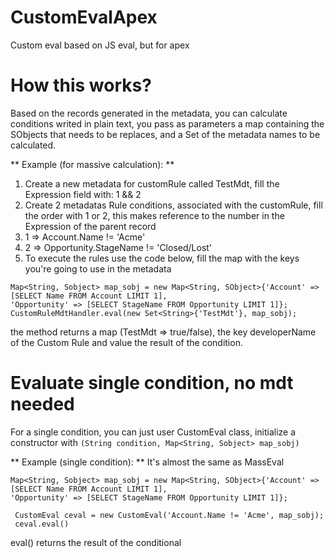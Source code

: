 # CustomEvalApex
Custom eval based on JS eval, but for apex

# How this works?

Based on the records generated in the metadata, you can calculate conditions writed in plain text, you pass as parameters a map containing the SObjects that needs to be replaces, and a Set of the metadata names to be calculated.

** Example (for massive calculation): **

1. Create a new metadata for customRule called TestMdt, fill the Expression field with: 1 && 2
2. Create 2 metadatas Rule conditions, associated with the customRule, fill the order with 1 or 2, this makes reference to the number in the Expression of the parent record
  3. 1 => Account.Name != 'Acme'
  4. 2 => Opportunity.StageName != 'Closed/Lost'
5. To execute the rules use the code below, fill the map with the keys you're going to use in the metadata

```
Map<String, Sobject> map_sobj = new Map<String, SObject>{'Account' => [SELECT Name FROM Account LIMIT 1],
'Opportunity' => [SELECT StageName FROM Opportunity LIMIT 1]};
CustomRuleMdtHandler.eval(new Set<String>{'TestMdt'}, map_sobj);
```

the method returns a map (TestMdt => true/false), the key developerName of the Custom Rule and value the result of the condition.

# Evaluate single condition, no mdt needed

For a single condition, you can just user CustomEval class, initialize a constructor with `(String condition, Map<String, Sobject> map_sobj)`

** Example (single condition): **
It's almost the same as MassEval

```
Map<String, Sobject> map_sobj = new Map<String, SObject>{'Account' => [SELECT Name FROM Account LIMIT 1],
'Opportunity' => [SELECT StageName FROM Opportunity LIMIT 1]};

 CustomEval ceval = new CustomEval('Account.Name != 'Acme', map_sobj);
 ceval.eval()
 ```
 
 eval() returns the result of the conditional
